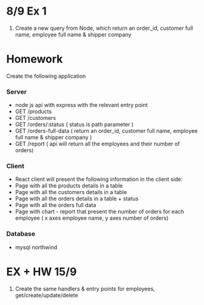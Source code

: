# 8/9 Ex 1

1. Create a new query from Node, which return an order_id, customer full name, employee full name & shipper company

# Homework

Create the following application

### Server
- node js api with express with the relevant entry point
- GET /products
- GET /customers
- GET /orders/:status ( status is path parameter  )
- GET /orders-full-data ( return an order_id, customer full name, employee full name & shipper company )
- GET /report ( api will return all the employees and their number of orders)

### Client
- React client will present the following information in the client side:
- Page with all the products details in a table
- Page with all the customers details in a table
- Page with all the orders details in a table + status 
- Page with all the orders full data  
- Page with chart - report that present the number of orders for each employee ( x axes employee name, y axes number of orders)


### Database 
- mysql northwind



# EX + HW 15/9 
1. Create the same handlers & entry points for employees, get/create/update/delete
